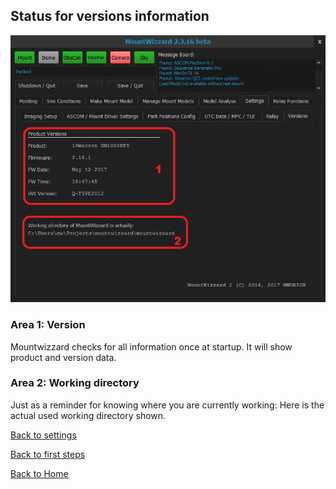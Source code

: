 ## Status for versions information

<img src="pics/tab_settings_versions.png"/>

### Area 1: Version

Mountwizzard checks for all information once at startup. It will show product and version data.

### Area 2: Working directory

Just as a reminder for knowing where you are currently working: Here is the actual used working directory shown.

[Back to settings](settings.md)

[Back to first steps](firststeps.md)

[Back to Home](home.md)